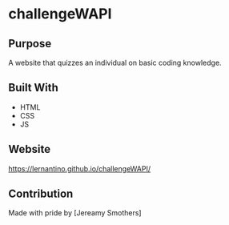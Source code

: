 # challengeWAPI

## Purpose
A website that quizzes an individual on basic coding knowledge.

## Built With
* HTML
* CSS
* JS

## Website
https://lernantino.github.io/challengeWAPI/

## Contribution
Made with pride by [Jereamy Smothers]
